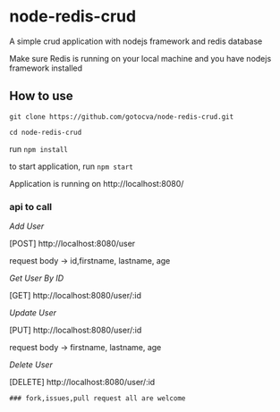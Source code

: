 # node-redis-crud

A simple crud application with nodejs framework and redis database

Make sure Redis is running on your local machine and you have nodejs framework installed

## How to use

`git clone https://github.com/gotocva/node-redis-crud.git`

`cd node-redis-crud`

run `npm install`

to start application, run `npm start`


Application is running on http://localhost:8080/

### api to call

*Add User*

[POST] http://localhost:8080/user

request body -> id,firstname, lastname, age

*Get User By ID*

[GET] http://localhost:8080/user/:id

*Update User*

[PUT] http://localhost:8080/user/:id

request body -> firstname, lastname, age

*Delete User*

[DELETE] http://localhost:8080/user/:id

```
### fork,issues,pull request all are welcome
```